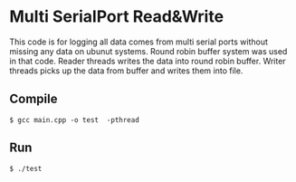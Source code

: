 # Multi SerialPort Read&Write

This code is for logging all data comes from multi serial ports without missing any data on ubunut systems.
Round robin buffer system was used in that code. Reader threads writes the data into round robin buffer. Writer threads picks up the data from buffer and writes them into file.

## Compile

```
$ gcc main.cpp -o test  -pthread

```

## Run

```
$ ./test
```


